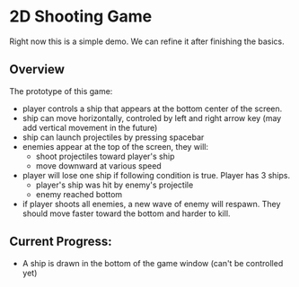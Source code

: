 # 2D Shooting Game
Right now this is a simple demo. We can refine it after finishing the basics.

## Overview
The prototype of this game:
* player controls a ship that appears at the bottom center of the screen.
* ship can move horizontally, controled by left and right arrow key (may add vertical movement in the future)
* ship can launch projectiles by pressing spacebar
* enemies appear at the top of the screen, they will:
  * shoot projectiles toward player's ship 
  * move downward at various speed
* player will lose one ship if following condition is true. Player has 3 ships.
  * player's ship was hit by enemy's projectile
  * enemy reached bottom
* if player shoots all enemies, a new wave of enemy will respawn. They should move faster toward the bottom and harder to kill.

## Current Progress:
* A ship is drawn in the bottom of the game window (can't be controlled yet)


